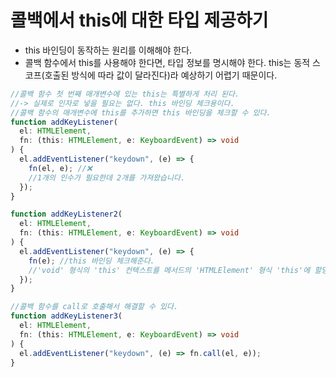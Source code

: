 # 콜백에서 this에 대한 타입 제공하기

- this 바인딩이 동작하는 원리를 이해해야 한다.
- 콜백 함수에서 this를 사용해야 한다면, 타입 정보를 명시해야 한다. this는 동적 스코프(호출된 방식에 따라 값이 달라진다)라 예상하기 어렵기 때문이다.

```ts
//콜백 함수 첫 번째 매개변수에 있는 this는 특별하게 처리 된다.
//-> 실제로 인자로 넣을 필요는 없다. this 바인딩 체크용이다.
//콜백 함수의 매개변수에 this를 추가하면 this 바인딩을 체크할 수 있다.
function addKeyListener(
  el: HTMLElement,
  fn: (this: HTMLElement, e: KeyboardEvent) => void
) {
  el.addEventListener("keydown", (e) => {
    fn(el, e); //❌
    //1개의 인수가 필요한데 2개를 가져왔습니다.
  });
}

function addKeyListener2(
  el: HTMLElement,
  fn: (this: HTMLElement, e: KeyboardEvent) => void
) {
  el.addEventListener("keydown", (e) => {
    fn(e); //this 바인딩 체크해준다.
    //'void' 형식의 'this' 컨텍스트를 메서드의 'HTMLElement' 형식 'this'에 할당할 수 없습니다
  });
}

//콜백 함수를 call로 호출해서 해결할 수 있다.
function addKeyListener3(
  el: HTMLElement,
  fn: (this: HTMLElement, e: KeyboardEvent) => void
) {
  el.addEventListener("keydown", (e) => fn.call(el, e));
}
```
